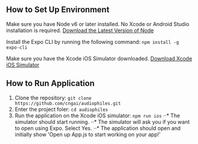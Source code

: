 ## How to Set Up Environment
Make sure you have Node v6 or later installed. No Xcode or Android Studio installation is required.
[Download the Latest Version of Node](https://nodejs.org/en/)

Install the Expo CLI by running the following command:
`npm install -g expo-cli`

Make sure you have the Xcode iOS Simulator downloaded.
[Download Xcode iOS Simulator](https://developer.apple.com/xcode/)

## How to Run Application

1. Clone the repository:
`git clone https://github.com/cngai/audiophiles.git`
2. Enter the project foler:
`cd audiophiles`
3. Run the application on the Xcode iOS simulator:
`npm run ios`
⋅⋅* The simulator should start running.
⋅⋅* The simulator will ask you if you want to open using Expo. Select Yes.
⋅⋅* The application should open and initially show 'Open up App.js to start working on your app!'
